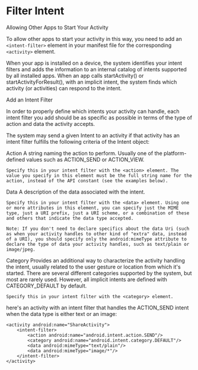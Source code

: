 # Filter Intent 

Allowing Other Apps to Start Your Activity

To allow other apps to start your activity in this way, you need to add an `<intent-filter>` element in your manifest file for the corresponding `<activity>` element.

When your app is installed on a device, the system identifies your intent filters and adds the information to an internal catalog of intents supported by all installed apps. When an app calls startActivity() or startActivityForResult(), with an implicit intent, the system finds which activity (or activities) can respond to the intent.

Add an Intent Filter

In order to properly define which intents your activity can handle, each intent filter you add should be as specific as possible in terms of the type of action and data the activity accepts.

The system may send a given Intent to an activity if that activity has an intent filter fulfills the following criteria of the Intent object:

Action
    A string naming the action to perform. Usually one of the platform-defined values such as ACTION_SEND or ACTION_VIEW.

    Specify this in your intent filter with the <action> element. The value you specify in this element must be the full string name for the action, instead of the API constant (see the examples below).
Data
    A description of the data associated with the intent.

    Specify this in your intent filter with the <data> element. Using one or more attributes in this element, you can specify just the MIME type, just a URI prefix, just a URI scheme, or a combination of these and others that indicate the data type accepted.

    Note: If you don't need to declare specifics about the data Uri (such as when your activity handles to other kind of "extra" data, instead of a URI), you should specify only the android:mimeType attribute to declare the type of data your activity handles, such as text/plain or image/jpeg.
Category
    Provides an additional way to characterize the activity handling the intent, usually related to the user gesture or location from which it's started. There are several different categories supported by the system, but most are rarely used. However, all implicit intents are defined with CATEGORY_DEFAULT by default.

    Specify this in your intent filter with the <category> element.

here's an activity with an intent filter that handles the ACTION_SEND intent when the data type is either text or an image:

```
<activity android:name="ShareActivity">
    <intent-filter>
        <action android:name="android.intent.action.SEND"/>
        <category android:name="android.intent.category.DEFAULT"/>
        <data android:mimeType="text/plain"/>
        <data android:mimeType="image/*"/>
    </intent-filter>
</activity>
```